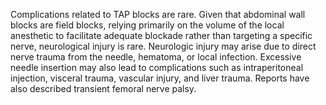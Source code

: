 Complications related to TAP blocks are rare. Given that abdominal wall blocks are field blocks, relying primarily on the volume of the local anesthetic to facilitate adequate blockade rather than targeting a specific nerve, neurological injury is rare. Neurologic injury may arise due to direct nerve trauma from the needle, hematoma, or local infection. Excessive needle insertion may also lead to complications such as intraperitoneal injection, visceral trauma, vascular injury, and liver trauma. Reports have also described transient femoral nerve palsy.